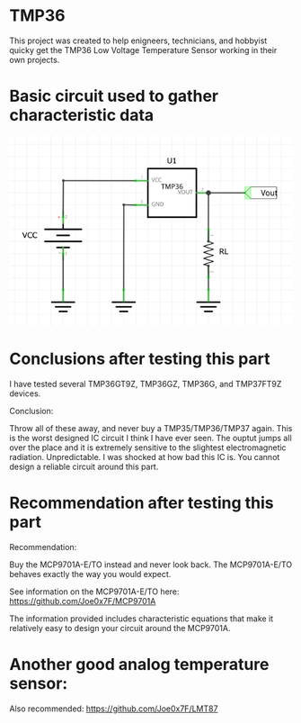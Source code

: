 # TMP36
This project was created to help enigneers, technicians, and hobbyist quicky get the TMP36 Low Voltage Temperature Sensor working in their own projects.



# Basic circuit used to gather characteristic data

![Simple Circuit](<Simple_Schematic.png>)


# Conclusions after testing this part

I have tested several TMP36GT9Z, TMP36GZ, TMP36G, and TMP37FT9Z devices. 

Conclusion: 

Throw all of these away, and never buy a TMP35/TMP36/TMP37 again. This is the worst designed IC circuit I think I have ever seen. The ouptut jumps all over the place and it is extremely sensitive to the slightest electromagnetic radiation. Unpredictable. I was shocked at how bad this IC is. You cannot design a reliable circuit around this part.

# Recommendation after testing this part

Recommendation: 

Buy the MCP9701A-E/TO instead and never look back. The MCP9701A-E/TO behaves exactly the way you would expect.

See information on the MCP9701A-E/TO here: https://github.com/Joe0x7F/MCP9701A

The information provided includes characteristic equations that make it relatively easy to design your circuit around the MCP9701A.

# Another good analog temperature sensor:

Also recommended: https://github.com/Joe0x7F/LMT87
